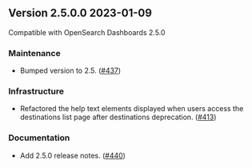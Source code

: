 ## Version 2.5.0.0 2023-01-09
Compatible with OpenSearch Dashboards 2.5.0

### Maintenance
* Bumped version to 2.5. ([#437](https://github.com/opensearch-project/alerting-dashboards-plugin/pull/437))

### Infrastructure
* Refactored the help text elements displayed when users access the destinations list page after destinations deprecation. ([#413](https://github.com/opensearch-project/alerting-dashboards-plugin/pull/413))

### Documentation
* Add 2.5.0 release notes. ([#440](https://github.com/opensearch-project/alerting-dashboards-plugin/pull/440))